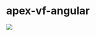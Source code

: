 # apex-vf-angular
<img src="http://f.st-hatena.com/images/fotolife/t/tyoshikawa1106/20151212/20151212143220.png?1449898356" />
